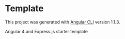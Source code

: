 # Template

This project was generated with [Angular CLI](https://github.com/angular/angular-cli) version 1.1.3.

Angular 4 and Express.js starter template
